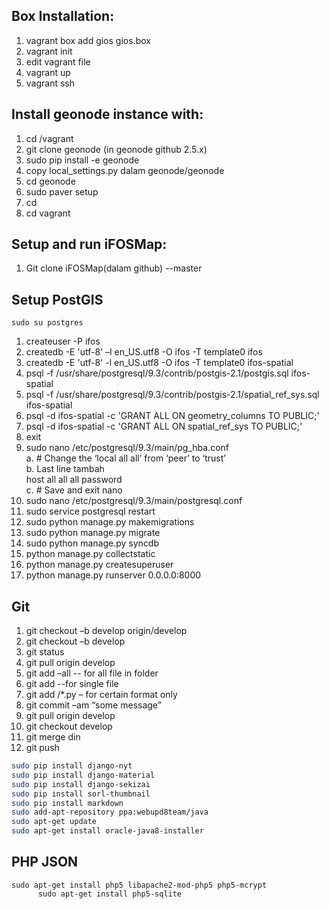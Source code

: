 ## Box Installation:
1.	vagrant box add gios gios.box
2.	vagrant init
3.	edit vagrant file
4.	vagrant up
5.	vagrant ssh

## Install geonode instance with:
1.	cd /vagrant
2.	git clone geonode (in geonode github 2.5.x)
3.	sudo pip install -e geonode
4.	copy local_settings.py dalam geonode/geonode
5.	cd geonode
6.	sudo paver setup
7.	cd
8.	cd vagrant

## Setup and run iFOSMap:
1.	Git clone iFOSMap(dalam github) --master

## Setup PostGIS
```
sudo su postgres 
```
1.	createuser -P ifos
2.	createdb -E 'utf-8' –l en_US.utf8 -O ifos -T template0 ifos
3.	createdb -E 'utf-8' -l en_US.utf8 -O ifos -T template0 ifos-spatial
4.	psql -f /usr/share/postgresql/9.3/contrib/postgis-2.1/postgis.sql ifos-spatial
5.	 psql -f /usr/share/postgresql/9.3/contrib/postgis-2.1/spatial_ref_sys.sql ifos-spatial
6.	 psql -d ifos-spatial -c 'GRANT ALL ON geometry_columns TO PUBLIC;'
7.	 psql -d ifos-spatial -c 'GRANT ALL ON spatial_ref_sys TO PUBLIC;'
8.	exit
9.	 sudo nano /etc/postgresql/9.3/main/pg_hba.conf <br/>
a.	# Change the ‘local all all’ from ‘peer’ to ‘trust’ <br/>
b.	Last line tambah <br/>
host all all all password <br/>
c.	# Save and exit nano <br/>
10.	  sudo nano /etc/postgresql/9.3/main/postgresql.conf
11.	  sudo service postgresql restart
12.	 sudo python manage.py makemigrations
13.	 sudo python manage.py migrate
14.	 sudo python manage.py syncdb
15.	python manage.py collectstatic
16.	 python manage.py createsuperuser
17.	python manage.py runserver 0.0.0.0:8000

## Git 

1.	git checkout –b develop origin/develop
2.	git checkout –b <some feature cth: module_name> develop
3.	git status
4.	git pull origin develop
5.	git add –all -- for all file in folder
6.	git add <file name> --for single file
7.	git add <folder name>/\*.py – for certain format only
8.	git commit –am “some message”
9.	git pull origin develop
10.	git checkout develop
11.	git merge din
12.	git push
```sh
sudo pip install django-nyt
sudo pip install django-material
sudo pip install django-sekizai
sudo pip install sorl-thumbnail
sudo pip install markdown
sudo add-apt-repository ppa:webupd8team/java
sudo apt-get update
sudo apt-get install oracle-java8-installer
```

## PHP JSON
```
sudo apt-get install php5 libapache2-mod-php5 php5-mcrypt
      sudo apt-get install php5-sqlite
```

